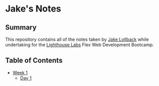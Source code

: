 # Jake's Notes

## Summary 

This repository contains all of the notes taken by [Jake Lollback](https://github.com/JLol-back) while undertaking for the [Lighthouse Labs](https://www.lighthouselabs.ca/) Flex Web Development Bootcamp.


## Table of Contents

* [Week 1](/Week_1/)
  * [Day 1](/Week_1/Day_1/)

  